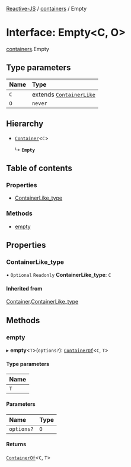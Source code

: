 [Reactive-JS](../README.md) / [containers](../modules/containers.md) / Empty

# Interface: Empty<C, O\>

[containers](../modules/containers.md).Empty

## Type parameters

| Name | Type |
| :------ | :------ |
| `C` | extends [`ContainerLike`](containers.ContainerLike.md) |
| `O` | `never` |

## Hierarchy

- [`Container`](containers.Container.md)<`C`\>

  ↳ **`Empty`**

## Table of contents

### Properties

- [ContainerLike\_type](containers.Empty.md#containerlike_type)

### Methods

- [empty](containers.Empty.md#empty)

## Properties

### ContainerLike\_type

• `Optional` `Readonly` **ContainerLike\_type**: `C`

#### Inherited from

[Container](containers.Container.md).[ContainerLike_type](containers.Container.md#containerlike_type)

## Methods

### empty

▸ **empty**<`T`\>(`options?`): [`ContainerOf`](../modules/containers.md#containerof)<`C`, `T`\>

#### Type parameters

| Name |
| :------ |
| `T` |

#### Parameters

| Name | Type |
| :------ | :------ |
| `options?` | `O` |

#### Returns

[`ContainerOf`](../modules/containers.md#containerof)<`C`, `T`\>
